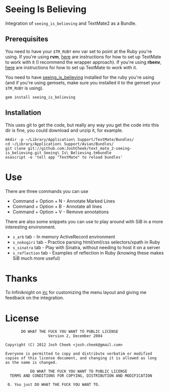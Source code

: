 Seeing Is Believing
===================

Integration of `seeing_is_believing` and TextMate2 as a Bundle.

Prerequisites
-------------

You need to have your `$TM_RUBY` env var set to point at the Ruby you're using.
If you're using **rvm**, [here](http://rvm.io/integration/textmate) are instructions for how to set up TextMate to work with it
(I recommend the wrapper approach). If you're using **rbenv**, [here](http://uberfork.com/post/12280974742/integrate-rbenv-with-textmate)
are instructions for how to set up TextMate to work with it.

You need to have [seeing_is_believing](http://rubygems.org/gems/seeing_is_believing) installed
for the ruby you're using (and if you're using gemsets, make sure you installed it to the gemset your `$TM_RUBY` is using).

    gem install seeing_is_believing

Installation
------------

This uses git to get the code, but really any way you get the code into this dir is fine,
you could download and unzip it, for example.

    mkdir -p ~/Library/Application\ Support/TextMate/Bundles/
    cd ~/Library/Application\ Support/Avian/Bundles/
    git clone git://github.com:JoshCheek/text_mate_2-seeing-is_believing.git Seeing\ Is\ Believing.tmbundle
    osascript -e 'tell app "TextMate" to reload bundles'

Use
===

There are three commands you can use

* Command + Option + N - Annotate Marked Lines
* Command + Option + B - Annotate all lines
* Command + Option + V - Remove annotations

There are also some snippets you can use to play around with SiB in a more interesting environment.

* `s_arb` tab        - In memory ActiveRecord environment
* `s_nokogiri` tab   - Practice parsing html/xml/css selectors/xpath in Ruby
* `s_sinatra` tab    - Play with Sinatra, without needing to host it on a server
* `s_reflection` tab - Examples of reflection in Ruby (knowing these makes SiB much more useful)


Thanks
======

To Infiniknight on [irc](irc://irc.freenode.net/textmate) for customizing the menu layout and giving me feedback on the integration.

License
=======

           DO WHAT THE FUCK YOU WANT TO PUBLIC LICENSE
                       Version 2, December 2004

    Copyright (C) 2012 Josh Cheek <josh.cheek@gmail.com>

    Everyone is permitted to copy and distribute verbatim or modified
    copies of this license document, and changing it is allowed as long
    as the name is changed.

               DO WHAT THE FUCK YOU WANT TO PUBLIC LICENSE
      TERMS AND CONDITIONS FOR COPYING, DISTRIBUTION AND MODIFICATION

     0. You just DO WHAT THE FUCK YOU WANT TO.


